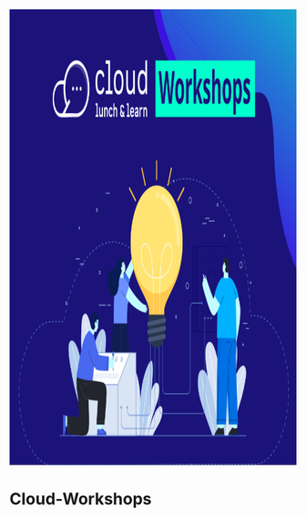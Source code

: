 

<img src="./CLL-Workshop-small.png" alt="CLL Cloud Workshops Logo" style="height: 800px; width:600px;"/>


# Cloud-Workshops
